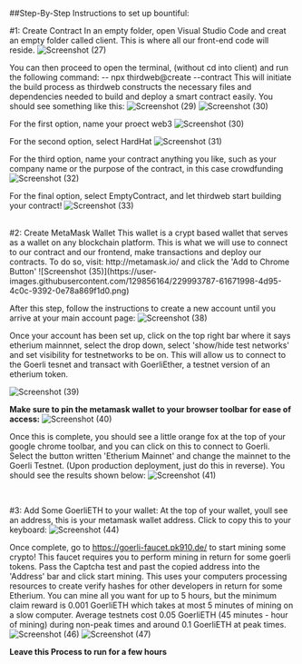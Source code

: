 ##Step-By-Step Instructions to set up bountiful:

#1: Create Contract
In an empty folder, open Visual Studio Code and creat an empty folder called client. This is where all our front-end code will reside.
![Screenshot (27)](https://user-images.githubusercontent.com/129856164/229991420-1698fcbb-999b-415b-abe7-372fa7571414.png)

You can then proceed to open the terminal, (without cd into client) and run the following command:
-- npx thirdweb@create --contract
This will initiate the build process as thirdweb constructs the necessary files and dependencies needed to build and deploy a smart contract easily. You should see something like this:
![Screenshot (29)](https://user-images.githubusercontent.com/129856164/229991828-55b0a8ce-7c51-4242-818f-074d0149a624.png)
![Screenshot (30)](https://user-images.githubusercontent.com/129856164/229991827-d205df81-a30d-49b8-b152-c6e6ec50f6c3.png)

For the first option, name your proect web3
![Screenshot (30)](https://user-images.githubusercontent.com/129856164/229992379-7c7e4a33-e010-488b-a904-029d0ead1837.png)


For the second option, select HardHat
![Screenshot (31)](https://user-images.githubusercontent.com/129856164/229992394-2739015b-05d5-4daf-9389-39f4d4056d47.png)


For the third option, name your contract anything you like, such as your company name or the purpose of the contract, in this case crowdfunding
![Screenshot (32)](https://user-images.githubusercontent.com/129856164/229992558-5779fcad-f1ba-4b3a-a2db-d83bb3b569ca.png)

For the final option, select EmptyContract, and let thirdweb start building your contract!
![Screenshot (33)](https://user-images.githubusercontent.com/129856164/229992691-91cd9db0-b94a-4215-a723-5e012695570b.png)

<br/>
#2: Create MetaMask Wallet
This wallet is a crypt based wallet that serves as a wallet on any blockchain platform. This is what we will use to connect to our contract and our frontend, 
make transactions and deploy our contracts. 
To do so, visit: http://metamask.io/ and click the 'Add to Chrome Button'
![Screenshot (35)](https://user-images.githubusercontent.com/129856164/229993787-61671998-4d95-4c0c-9392-0e78a869f1d0.png)

After this step, follow the instructions to create a new account until you arrive at your main account page:
![Screenshot (38)](https://user-images.githubusercontent.com/129856164/229993933-1f90545e-a592-4a21-b8fa-9391a858309c.png)

Once your account has been set up, click on the top right bar where it says etherium mainnnet, select the drop down, select 'show/hide test networks' and set visibility 
for testnetworks to be on. This will allow us to connect to the Goerli tesnet and transact with GoerliEther, a testnet version of an etherium token.

![Screenshot (39)](https://user-images.githubusercontent.com/129856164/229994504-9bd251da-aa0f-4f64-991a-320465c62d98.png)

**Make sure to pin the metamask wallet to your browser toolbar for ease of access:**
![Screenshot (40)](https://user-images.githubusercontent.com/129856164/229994689-060b3127-af3d-494e-a76d-9012428427b6.png)

Once this is complete, you should see a little orange fox at the top of your google chrome toolbar, and you can click on this to connect to Goerli. 
Select the button written 'Etherium Mainnet' and change the mainnet to the Goerli Testnet. (Upon production deployment, just do this in reverse).
You should see the results shown below:
![Screenshot (41)](https://user-images.githubusercontent.com/129856164/229995161-4d554043-3168-4174-bf4a-8787669b0bc1.png)

<br/>


#3: Add Some GoerliETH to your wallet:
At the top of your wallet, youll see an address, this is your metamask wallet address. Click to copy this to your keyboard:
![Screenshot (44)](https://user-images.githubusercontent.com/129856164/229995713-bf00da64-c236-41a6-830f-754c7a080357.png)

Once complete, go to https://goerli-faucet.pk910.de/ to start mining some crypto! This faucet requires you to perform mining in return for some goerli tokens. 
Pass the Captcha test and past the copied address into the 'Address' bar and click start mining. This uses your computers processing resources to create
verify hashes for other developers in return for some Etherium. You can mine all you want for up to 5 hours, but the minimum claim reward is 0.001 GoerliETH
which takes at most 5 minutes of mining on a slow computer. Average testnets cost 0.05 GoerliETH (45 minutes - hour of mining) during non-peak times and around 
0.1 GoerliETH at peak times. 
![Screenshot (46)](https://user-images.githubusercontent.com/129856164/229996740-709969f5-19af-4d2b-a165-e34f724d80d5.png)
![Screenshot (47)](https://user-images.githubusercontent.com/129856164/229996820-65a10dc8-5f9a-4b1c-94fa-c63fcf279d3d.png)

**Leave this Process to run for a few hours**
